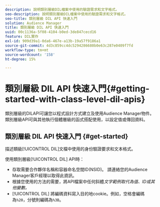 ```yaml
---
description: 說明類別層級DIL檔案中使用的驗證需求和文字格式。
seo-description: 說明類別層級DIL檔案中使用的驗證需求和文字格式。
seo-title: 類別層級 DIL API 快速入門
solution: Audience Manager
title: 類別層級 DIL API 快速入門
uuid: 00c1136a-5f08-4104-b0ed-3de847cecd16
feature: DIL實作
exl-id: 909d39a1-0da6-467e-a13b-19a57f9186a1
source-git-commit: 4d3c859cc4dc5294286680b0e63c287e0409f7fd
workflow-type: tm+mt
source-wordcount: '158'
ht-degree: 15%

---
```


# 類別層級 DIL API 快速入門{#getting-started-with-class-level-dil-apis}

類別層級的DILAPI可讓您以程式設計方式建立及使用Audience Manager物件。 類別層級API可與其他執行個體層級的函式搭配使用，以設定值或傳回資料。

## 類別層級 DIL API 快速入門 {#get-started}

描述類級[!UICONTROL DIL]文檔中使用的身份驗證要求和文本格式。

<!-- 

c_class_start.xml

 -->

使用類別層級[!UICONTROL DIL] API時：

* 存取需要合作夥伴名稱和容器命名空間ID(NSID)。 請連絡您的Audience Manager客戶經理以取得此資訊。
* 根據您使用的方法的需要，將API檔案中任何斜體&#x200B;*文字範例取代為值、ID或其他變數。*
* [!UICONTROL DIL] 將編碼資料寫入目的地cookie。例如，空格會編碼為`%20`，分號則編碼為`%3B`。
